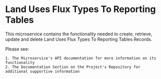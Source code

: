 # Land Uses Flux Types To Reporting Tables

This microservice contains the functionality needed to create, retrieve, update and delete Land Uses Flux Types To Reporting Tables Records.

Please see:

    1. The Microservice's API documentation for more information on its functionality
    2. The Documentation Section on the Project's Repository for additional supportive information



